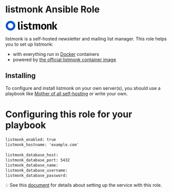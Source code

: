 <!--
SPDX-FileCopyrightText: 2025 Julian-Samuel Gebühr

SPDX-License-Identifier: AGPL-3.0-or-later
-->

# listmonk Ansible Role

![listmonk Logo](assets/listmonk.png)

listmonk is a self-hosted newsletter and mailing list manager. This role helps you to set up listmonk:

- with everything run in [Docker](https://www.docker.com/) containers
- powered by [the official listmonk container image](https://hub.docker.com/r/listmonk/listmonk/)

## Installing

To configure and install listmonk on your own server(s), you should use a playbook like [Mother of all self-hosting](https://github.com/mother-of-all-self-hosting/mash-playbook) or write your own.

# Configuring this role for your playbook

```
listmonk_enabled: true
listmonk_hostname: 'example.com'

listmonk_database_host:
listmonk_database_port: 5432
listmonk_database_name:
listmonk_database_username:
listmonk_database_password:
```

💡 See this [document](docs/configuring-listmonk.md) for details about setting up the service with this role.
